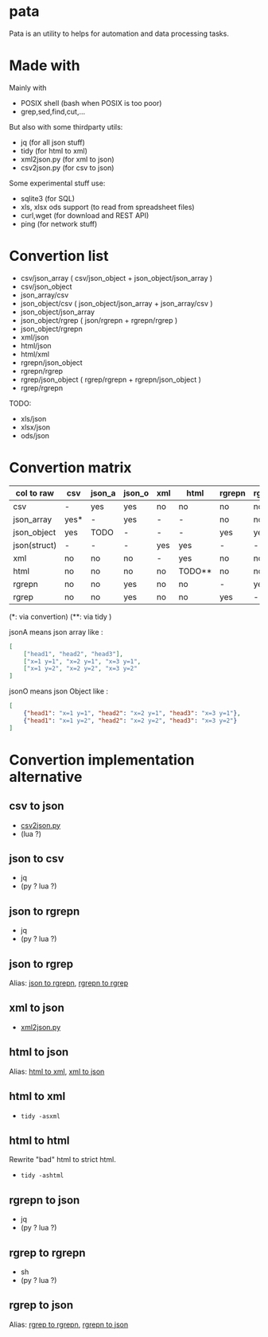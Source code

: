 # pata

Pata is an utility to helps for automation and data processing tasks.

# Made with

Mainly with

* POSIX shell (bash when POSIX is too poor)
* grep,sed,find,cut,...

But also with some thirdparty utils:

* jq (for all json stuff)
* tidy (for html to xml)
* xml2json.py (for xml to json)
* csv2json.py (for csv to json)

Some experimental stuff use:

* sqlite3 (for SQL)
* xls, xlsx ods support (to read from spreadsheet files)
* curl,wget (for download and REST API)
* ping (for network stuff)

# Convertion list

* csv/json_array ( csv/json_object + json_object/json_array )
* csv/json_object
* json_array/csv
* json_object/csv ( json_object/json_array + json_array/csv )
* json_object/json_array
* json_object/rgrep ( json/rgrepn + rgrepn/rgrep )
* json_object/rgrepn
* xml/json
* html/json
* html/xml
* rgrepn/json_object
* rgrepn/rgrep
* rgrep/json_object ( rgrep/rgrepn + rgrepn/json_object )
* rgrep/rgrepn

TODO:

* xls/json
* xlsx/json
* ods/json

# Convertion matrix

| col to raw   | csv  | json_a  | json_o | xml  | html | rgrepn | rgrep |
|--------------|------|---------|--------|------|------|--------|-------|
| csv          | -    | yes     | yes    | no   | no   | no     | no    |
| json_array   | yes* | -       | yes    | -    | -    | no     | no    |
| json_object  | yes  | TODO    | -      | -    | -    | yes    | yes   |
| json(struct) | -    | -       | -      | yes  | yes  | -      | -     |
| xml          | no   | no      | no     | -    | yes  | no     | no    |
| html         | no   | no      | no     | no   |TODO**| no     | no    |
| rgrepn       | no   | no      | yes    | no   | no   | -      | yes   |
| rgrep        | no   | no      | yes    | no   | no   | yes    | -     |

(*: via convertion)
(**: via tidy )

jsonA means json array like :
```json
[
	["head1", "head2", "head3"],
	["x=1 y=1", "x=2 y=1", "x=3 y=1",
	["x=1 y=2", "x=2 y=2", "x=3 y=2"
]
```

jsonO means json Object like :
```json
[
	{"head1": "x=1 y=1", "head2": "x=2 y=1", "head3": "x=3 y=1"},
	{"head1": "x=1 y=2", "head2": "x=2 y=2", "head3": "x=3 y=2"}
]
```

# Convertion implementation alternative

## csv to json

* [csv2json.py]()
* (lua ?)

## json to csv

* jq
* (py ? lua ?)

## json to rgrepn

* jq
* (py ? lua ?)

## json to rgrep

Alias: [json to rgrepn](#json-to-rgrepn), [rgrepn to rgrep](#rgrepn-to-rgrep)

## xml to json

* [xml2json.py]()

## html to json

Alias: [html to xml](#html-to-xml), [xml to json](#xml-to-json)

## html to xml

* `tidy -asxml`

## html to html

Rewrite "bad" html to strict html.

* `tidy -ashtml`

## rgrepn to json

* jq
* (py ? lua ?)

## rgrep to rgrepn

* sh
* (py ? lua ?)

## rgrep to json

Alias: [rgrep to rgrepn](#rgrep-to-rgrepn), [rgrepn to json](#rgrepn-to-json)

